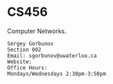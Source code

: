 CS456
=====

Computer Networks.

    Sergey Gorbunov
    Section 002
    Email: sgorbunov@uwaterloo.ca
    Website: 
    Office Hours: 
    Mondays/Wednesdays 2:30pm-3:50pm
